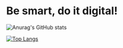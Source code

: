# Be smart, do it digital!

![Anurag's GitHub stats](https://github-readme-stats.vercel.app/api?username=Nikolay-St-D&count_private=true&theme=transparent&show_icons=true)

[![Top Langs](https://github-readme-stats.vercel.app/api/top-langs/?username=Nikolay-St-D&count_private=true&layout=compact&theme=transparent)](https://github.com/anuraghazra/github-readme-stats)
